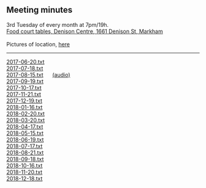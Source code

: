 Meeting minutes
---
3rd Tuesday of every month at 7pm/19h.  
<a href="https://maps.google.com/maps?f=q&hl=en&q=Denison+Centre+(Food+court+tables),+1661+Denison+St,+Markham" target='_blank'>Food court tables, Denison Centre, 1661 Denison St, Markham</a>
<br>
<br>Pictures of location, <a href="../../images/mall/index.html" target='_blank'>here</a>


<hr>

[2017-06-20.txt](2017-06-20.txt)  
[2017-07-18.txt](2017-07-18.txt)  
[2017-08-15.txt](2017-08-15.txt) &nbsp;&nbsp;&nbsp;&nbsp; [(audio)](2017-08-15.ogg)  
[2017-09-19.txt](2017-09-19.txt)  
[2017-10-17.txt](2017-10-17.txt)  
[2017-11-21.txt](2017-11-21.txt)  
[2017-12-19.txt](2017-12-19.txt)  
[2018-01-16.txt](2018-01-16.txt)  
[2018-02-20.txt](2018-02-20.txt)  
[2018-03-20.txt](2018-03-20.txt)  
[2018-04-17.txt](2018-04-17.txt)  
[2018-05-15.txt](2018-05-15.txt)  
[2018-06-19.txt](2018-06-19.txt)  
[2018-07-17.txt](2018-07-17.txt)  
[2018-08-21.txt](2018-08-21.txt)  
[2018-09-18.txt](2018-09-18.txt)  
[2018-10-16.txt](2018-10-16.txt)  
[2018-11-20.txt](2018-11-20.txt)  
[2018-12-18.txt](2018-12-18.txt)  


